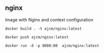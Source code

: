 ## nginx

Image with Nginx and context configuration

`docker build . -t ajcm/nginx:latest`

`docker push ajcm/nginx:latest`

`docker run -d -p 8080:80  ajcm/nginx:latest`



